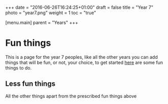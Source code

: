 +++
date = "2016-06-26T16:24:25+01:00"
draft = false
title = "Year 7"
photo = "year7.png"
weight = 1
toc = "true"

[menu.main]
  parent = "Years"
+++

# Fun things
This is a page for the year 7 peoples, like all the other years you can add things that will be
fun, or not, your choice, to get started [here](http://goo.gl/GlTFma) are some fun things to do.

## Less fun things
All the other things apart from the prescribed fun things above
